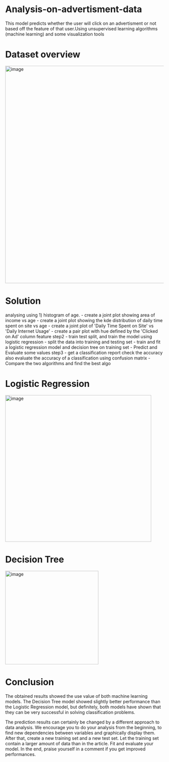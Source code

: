 # Analysis-on-advertisment-data
This model predicts whether the user will click on an advertisment or not based off the feature of that user.Using  unsupervised learning algorithms (machine learning) and some  visualization tools 

# Dataset overview

<img width="688" alt="image" src="https://user-images.githubusercontent.com/88205480/169388901-db519670-b155-4bbf-849b-831811a1978c.png">

# Solution
  analysing using
     1) histogram of age.
     - create a joint plot showing area of income vs age
     - create a joint plot showing the kde distribution of daily time spent on site vs age
     - create a joint plot of 'Daily Time Spent on Site' vs 'Daily Internet Usage'
     - create a pair plot with hue defined by the 'Clicked on Ad' column feature step2
     - train test split, and train the model using logistic regression
     - split the data into training and testing set
     - train and fit a logistic regression model and decision tree on training set
     - Predict and Evaluate some values step3
     - get a classification report check the accuracy also evaluate the accuracy of a classification using confusion matrix
     - Compare the two algorithms and find the best algo


# Logistic Regression

<img width="464" alt="image" src="https://user-images.githubusercontent.com/88205480/169388019-3876c513-710c-499c-bf86-1f1b0488ffdd.png">


# Decision Tree

<img width="296" alt="image" src="https://user-images.githubusercontent.com/88205480/169387542-7e02943f-9ddc-4e89-9fcf-f54a3de36ac1.png">

# Conclusion
The obtained results showed the use value of both machine learning models. The Decision Tree model showed slightly better performance than the Logistic Regression model, but definitely, both models have shown that they can be very successful in solving classification problems.

The prediction results can certainly be changed by a different approach to data analysis. We encourage you to do your analysis from the beginning, to find new dependencies between variables and graphically display them. After that, create a new training set and a new test set. Let the training set contain a larger amount of data than in the article. Fit and evaluate your model. In the end, praise yourself in a comment if you get improved performances.
